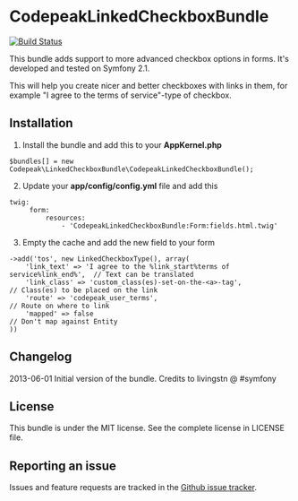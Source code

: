 CodepeakLinkedCheckboxBundle
============================

[![Build Status](https://travis-ci.org/codepeak/LinkedCheckboxBundle.png?branch=master)](https://travis-ci.org/codepeak/LinkedCheckboxBundle)

This bundle adds support to more advanced checkbox options in forms. It's developed and tested on Symfony 2.1.

This will help you create nicer and better checkboxes with links in them, for example "I agree to the terms of service"-type of checkbox.

Installation
------------

1. Install the bundle and add this to your __AppKernel.php__

```$bundles[] = new Codepeak\LinkedCheckboxBundle\CodepeakLinkedCheckboxBundle();```

2. Update your __app/config/config.yml__ file and add this

```
twig:
     form:
         resources:
             - 'CodepeakLinkedCheckboxBundle:Form:fields.html.twig'
```

3. Empty the cache and add the new field to your form

```
->add('tos', new LinkedCheckboxType(), array(
    'link_text' => 'I agree to the %link_start%terms of service%link_end%',  // Text can be translated
    'link_class' => 'custom_class(es)-set-on-the-<a>-tag',					 // Class(es) to be placed on the link
    'route' => 'codepeak_user_terms',										 // Route on where to link
    'mapped' => false														 // Don't map against Entity
))
``` 

Changelog
---------

2013-06-01 Initial version of the bundle. Credits to livingstn @ #symfony

License
-------

This bundle is under the MIT license. See the complete license in LICENSE file.

Reporting an issue
------------------

Issues and feature requests are tracked in the [Github issue tracker](https://github.com/codepeak/LinkedCheckboxBundle/issues).
